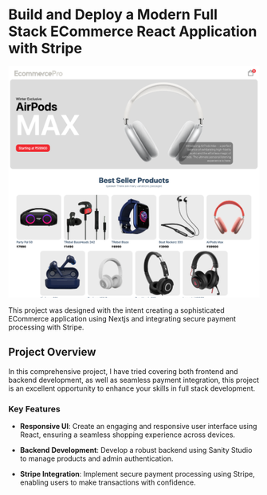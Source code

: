 # Build and Deploy a Modern Full Stack ECommerce React Application with Stripe

![Project Banner](project_banner.png)

This project was designed with the intent creating a sophisticated ECommerce application using Nextjs and integrating secure payment processing with Stripe.

## Project Overview

In this comprehensive project, I have tried covering both frontend and backend development, as well as seamless payment integration, this project is an excellent opportunity to enhance your skills in full stack development.

### Key Features

- **Responsive UI**: Create an engaging and responsive user interface using React, ensuring a seamless shopping experience across devices.

- **Backend Development**: Develop a robust backend using Sanity Studio to manage products and admin authentication.

- **Stripe Integration**: Implement secure payment processing using Stripe, enabling users to make transactions with confidence.